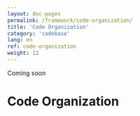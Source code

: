```yaml
---
layout: doc-pages
permalink: /framework/code-organization/
title: 'Code Organization'
category: 'codebase'
lang: en
ref: code-organization
weight: 12
---
```


<span class="label label-info">Coming soon</span>

# Code Organization
